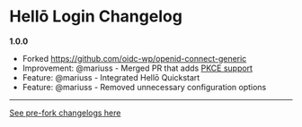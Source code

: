# Hellō Login Changelog

**1.0.0**

- Forked https://github.com/oidc-wp/openid-connect-generic
- Improvement: @mariuss - Merged PR that adds [PKCE support](https://github.com/oidc-wp/openid-connect-generic/pull/421)
- Feature: @mariuss - Integrated Hellō Quickstart
- Feature: @mariuss - Removed unnecessary configuration options

--------

[See pre-fork changelogs here](https://github.com/oidc-wp/openid-connect-generic/blob/main/CHANGELOG.md)
